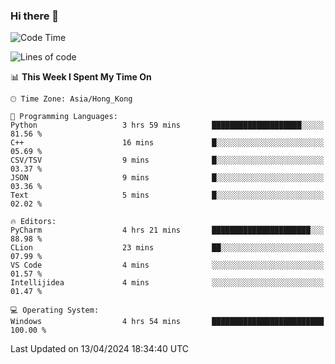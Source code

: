 ### Hi there 👋

<!--
**RoiexLee/RoiexLee** is a ✨ _special_ ✨ repository because its `README.md` (this file) appears on your GitHub profile.

Here are some ideas to get you started:

- 🔭 I’m currently working on ...
- 🌱 I’m currently learning ...
- 👯 I’m looking to collaborate on ...
- 🤔 I’m looking for help with ...
- 💬 Ask me about ...
- 📫 How to reach me: ...
- 😄 Pronouns: ...
- ⚡ Fun fact: ...
-->

<!--START_SECTION:waka-->
![Code Time](http://img.shields.io/badge/Code%20Time-488%20hrs%2051%20mins-blue)

![Lines of code](https://img.shields.io/badge/From%20Hello%20World%20I%27ve%20Written-37.3%20thousand%20lines%20of%20code-blue)

📊 **This Week I Spent My Time On** 

```text
🕑︎ Time Zone: Asia/Hong_Kong

💬 Programming Languages: 
Python                   3 hrs 59 mins       ████████████████████░░░░░   81.56 % 
C++                      16 mins             █░░░░░░░░░░░░░░░░░░░░░░░░   05.69 % 
CSV/TSV                  9 mins              █░░░░░░░░░░░░░░░░░░░░░░░░   03.37 % 
JSON                     9 mins              █░░░░░░░░░░░░░░░░░░░░░░░░   03.36 % 
Text                     5 mins              █░░░░░░░░░░░░░░░░░░░░░░░░   02.02 % 

🔥 Editors: 
PyCharm                  4 hrs 21 mins       ██████████████████████░░░   88.98 % 
CLion                    23 mins             ██░░░░░░░░░░░░░░░░░░░░░░░   07.99 % 
VS Code                  4 mins              ░░░░░░░░░░░░░░░░░░░░░░░░░   01.57 % 
Intellijidea             4 mins              ░░░░░░░░░░░░░░░░░░░░░░░░░   01.47 % 

💻 Operating System: 
Windows                  4 hrs 54 mins       █████████████████████████   100.00 % 
```


 Last Updated on 13/04/2024 18:34:40 UTC
<!--END_SECTION:waka-->
